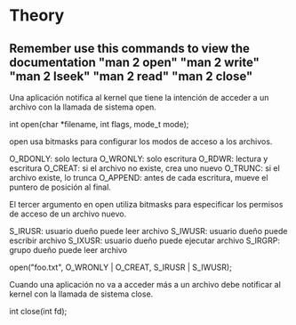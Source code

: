 
# Theory
## Remember use this commands to view the documentation "man 2 open" "man 2 write" "man 2 lseek" "man 2 read" "man 2 close"

Una aplicación notifica al kernel que tiene la intención de
acceder a un archivo con la llamada de sistema open.

int open(char *filename, int flags, mode_t mode);

open usa bitmasks para configurar los modos de acceso a
los archivos.

O_RDONLY: solo lectura
O_WRONLY: solo escritura
O_RDWR: lectura y escritura
O_CREAT: si el archivo no existe, crea uno nuevo
O_TRUNC: si el archivo existe, lo trunca
O_APPEND: antes de cada escritura, mueve el puntero de
posición al final.

El tercer argumento en open utiliza bitmasks para
especificar los permisos de acceso de un archivo nuevo.

S_IRUSR: usuario dueño puede leer archivo
S_IWUSR: usuario dueño puede escribir archivo
S_IXUSR: usuario dueño puede ejecutar archivo
S_IRGRP: grupo dueño puede leer archivo

open("foo.txt", O_WRONLY | O_CREAT, S_IRUSR | S_IWUSR);

Cuando una aplicación no va a acceder más a un archivo
debe notificar al kernel con la llamada de sistema close.

int close(int fd);


